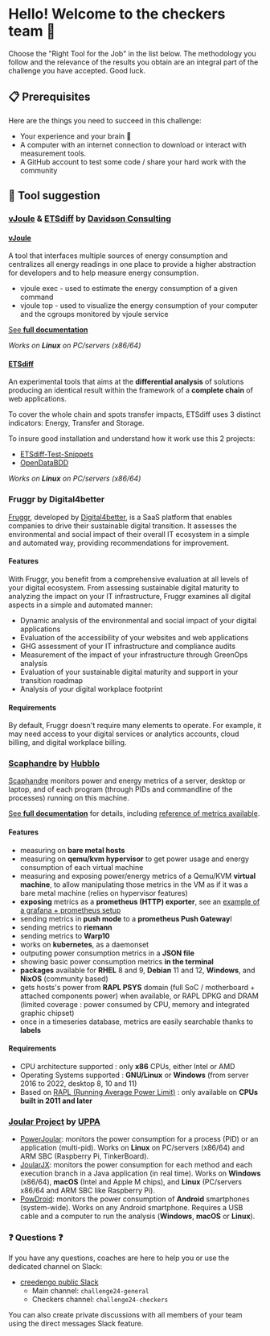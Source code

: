 # Hello! Welcome to the checkers team 👋

Choose the "Right Tool for the Job" in the list below. The methodology you follow and the relevance of the results you obtain are an integral part of the challenge you have accepted. Good luck.

## 📋 Prerequisites
Here are the things you need to succeed in this challenge:

- Your experience and your brain 😤
- A computer with an internet connection to download or interact with measurement tools.
- A GitHub account to test some code / share your hard work with the community

## 🔧 Tool suggestion

### [vJoule](https://github.com/davidson-consulting/vjoule/tree/v1.3.0) & [ETSdiff](https://github.com/davidson-consulting/ETSdiff) by [Davidson Consulting](https://www.davidson.fr/)

#### [vJoule](https://github.com/davidson-consulting/vjoule/tree/v1.3.0)

A tool that interfaces multiple sources of energy consumption and centralizes all energy readings in one place to provide a higher abstraction for developers and to help measure energy consumption.

- vjoule exec - used to estimate the energy consumption of a given command
- vjoule top - used to visualize the energy consumption of your computer and the cgroups monitored by vjoule service

[See **full documentation**](https://davidson-consulting.github.io/vjoule/v1.3/)

*Works on **Linux** on PC/servers (x86/64)*

#### [ETSdiff](https://github.com/davidson-consulting/ETSdiff)

An experimental tools that aims at the **differential analysis** of solutions producing an identical result within the framework of a **complete chain** of web applications.

To cover the whole chain and spots transfer impacts, ETSdiff uses 3 distinct indicators: Energy, Transfer and Storage. 

To insure good installation and understand how it work use this 2 projects:
- [ETSdiff-Test-Snippets](https://github.com/davidson-consulting/ETSdiff-Test-Snippets)
- [OpenDataBDD](https://github.com/davidson-consulting/OpenDataBDD)

*Works on **Linux** on PC/servers (x86/64)*

### Fruggr by Digital4better

[Fruggr](https://www.fruggr.io), developed by [Digital4better](https://digital4better.com), is a SaaS platform that enables companies to drive their sustainable digital transition.
It assesses the environmental and social impact of their overall IT ecosystem in a simple and automated way, providing recommendations for improvement.

#### Features

With Fruggr, you benefit from a comprehensive evaluation at all levels of your digital ecosystem.
From assessing sustainable digital maturity to analyzing the impact on your IT infrastructure, Fruggr examines all digital aspects in a simple and automated manner:

- Dynamic analysis of the environmental and social impact of your digital applications
- Evaluation of the accessibility of your websites and web applications
- GHG assessment of your IT infrastructure and compliance audits
- Measurement of the impact of your infrastructure through GreenOps analysis
- Evaluation of your sustainable digital maturity and support in your transition roadmap
- Analysis of your digital workplace footprint

#### Requirements

By default, Fruggr doesn't require many elements to operate.
For example, it may need access to your digital services or analytics accounts, cloud billing, and digital workplace billing.

### [Scaphandre](https://github.com/hubblo-org/scaphandre/) by [Hubblo](https://hubblo.org/fr/)

[Scaphandre](https://github.com/hubblo-org/scaphandre/) monitors power and energy metrics of a server, desktop or laptop, and of each program (through PIDs and commandline of the processes) running on this machine.

[See **full documentation**](https://hubblo-org.github.io/scaphandre-documentation/) for details, including [reference of metrics available](https://hubblo-org.github.io/scaphandre-documentation/references/metrics.html).

#### Features

- measuring on **bare metal hosts**
- measuring on **qemu/kvm hypervisor** to get power usage and energy consumption of each virtual machine
- measuring and exposing power/energy metrics of a Qemu/KVM **virtual machine**, to allow manipulating those metrics in the VM as if it was a bare metal machine (relies on hypervisor features)
- **exposing** metrics as a **prometheus (HTTP) exporter**, see an [example of a grafana + prometheus setup](https://metrics.hubblo.org)
- sending metrics in **push mode** to a **prometheus Push Gateway**I
- sending metrics to **riemann**
- sending metrics to **Warp10**
- works on **kubernetes**, as a daemonset
- outputing power consumption metrics in a **JSON file**
- showing basic power consumption metrics **in the terminal**
- **packages** available for **RHEL** 8 and 9, **Debian** 11 and 12, **Windows**, and **NixOS** (community based)
- gets hosts's power from **RAPL PSYS** domain (full SoC / motherboard + attached components power) when available, or RAPL DPKG and DRAM (limited coverage : power consumed by CPU, memory and integrated graphic chipset)
- once in a timeseries database, metrics are easily searchable thanks to **labels**

#### Requirements

- CPU architecture supported : only **x86** CPUs, either Intel or AMD
- Operating Systems supported : **GNU/Linux** or **Windows** (from server 2016 to 2022, desktop 8, 10 and 11)
- Based on [RAPL (Running Average Power Limit)](https://hubblo-org.github.io/scaphandre-documentation/explanations/rapl-domains.html) : only available on **CPUs built in 2011 and later**

### [Joular Project](https://github.com/joular/) by [UPPA](https://www.univ-pau.fr/)

- [PowerJoular](https://github.com/joular/powerjoular): monitors the power consumption for a process (PID) or an application (multi-pid). Works on **Linux** on PC/servers (x86/64) and ARM SBC (Raspberry Pi, TinkerBoard).
- [JoularJX](https://github.com/joular/joularjx): monitors the power consumption for each method and each execution branch in a Java application (in real time). Works on **Windows** (x86/64), **macOS** (Intel and Apple M chips), and **Linux** (PC/servers x86/64 and ARM SBC like Raspberry Pi).
- [PowDroid](https://github.com/powdroid-project/powdroid): monitors the power consumption of **Android** smartphones (system-wide). Works on any Android smartphone. Requires a USB cable and a computer to run the analysis (**Windows**, **macOS** or **Linux**).

### ❓ Questions ❓

If you have any questions, coaches are here to help you or use the dedicated channel on Slack:

- [creedengo public Slack]([https://green-code-initiative.slack.com/](https://join.slack.com/t/green-code-initiative/shared_invite/zt-2khiimt8x-6l2Vrk9ogUy0zQMPGRSueQ))
  - Main channel: `challenge24-general`
  - Checkers channel: `challenge24-checkers`

You can also create private discussions with all members of your team using the direct messages Slack feature.
